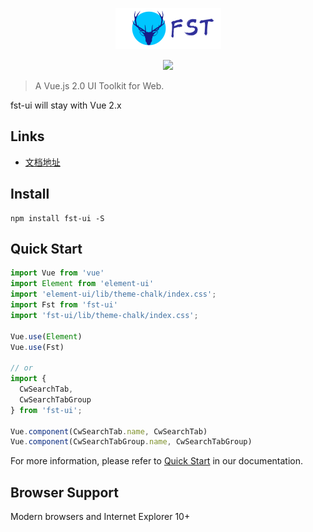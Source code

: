 <p align="center">
  <img src="https://github.com/forestxieCode/fst-ui/blob/main/packages/website/src/assets/images/logo_03.png">
</p>

<p align="center">
  <a>
    <img src="https://app.travis-ci.com/forestxieCode/fst-ui.svg?branch=main">
  </a>
</p>

> A Vue.js 2.0 UI Toolkit for Web.

fst-ui will stay with Vue 2.x 

## Links
-  [文档地址](https://forestxiecode.github.io/fst-ui/)

## Install
```shell
npm install fst-ui -S
```

## Quick Start
``` javascript
import Vue from 'vue'
import Element from 'element-ui'
import 'element-ui/lib/theme-chalk/index.css';
import Fst from 'fst-ui'
import 'fst-ui/lib/theme-chalk/index.css';

Vue.use(Element)
Vue.use(Fst)

// or
import { 
  CwSearchTab, 
  CwSearchTabGroup 
} from 'fst-ui';

Vue.component(CwSearchTab.name, CwSearchTab)
Vue.component(CwSearchTabGroup.name, CwSearchTabGroup)
```
For more information, please refer to [Quick Start](http://114.116.142.157:8989/#/component/quickstart) in our documentation.

## Browser Support
Modern browsers and Internet Explorer 10+

